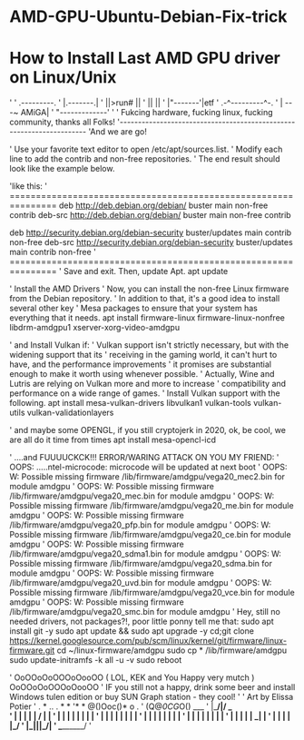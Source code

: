 # AMD-GPU-Ubuntu-Debian-Fix-trick

# How to Install Last AMD GPU driver on Linux/Unix
'
'      .---------.
'      |.-------.|
'      ||>run#  ||
'      ||       ||
'      |"-------'|etf
'    .-^---------^-.
'    | ---~   AMiGA|
'    "-------------'
'
' Fukcing hardware, fucking linux, fucking community, thanks all Folks!
'---------------------------------------------------------------------
'And we are go!

' Use your favorite text editor to open /etc/apt/sources.list. 
' Modify each line to add the contrib and non-free repositories. 
' The end result should look like the example below.

'like this:
' ===============================================================
deb http://deb.debian.org/debian/ buster main non-free contrib
deb-src http://deb.debian.org/debian/ buster main non-free contrib

deb http://security.debian.org/debian-security buster/updates main contrib non-free
deb-src http://security.debian.org/debian-security buster/updates main contrib non-free
' ===============================================================
' Save and exit. Then, update Apt.
apt update

'      Install the AMD Drivers
' Now, you can install the non-free Linux firmware from the Debian repository.
' In addition to that, it's a good idea to install several other key 
' Mesa packages to ensure that your system has everything that it needs.
apt install firmware-linux firmware-linux-nonfree libdrm-amdgpu1 xserver-xorg-video-amdgpu

' and Install Vulkan if:
' Vulkan support isn't strictly necessary, but with the widening support that its 
' receiving in the gaming world, it can't hurt to have, and the performance improvements 
' it promises are substantial enough to make it worth using whenever possible.
' Actually, Wine and Lutris are relying on Vulkan more and more to increase 
' compatibility and performance on a wide range of games. 
' Install Vulkan support with the following.
apt install mesa-vulkan-drivers libvulkan1 vulkan-tools vulkan-utils vulkan-validationlayers

'  and maybe some OPENGL, if you still cryptojerk in 2020, ok, be cool, we are all do it time from times
apt install mesa-opencl-icd

'  ....and FUUUUCKCK!!! ERROR/WARING ATTACK ON YOU MY FRIEND:
' OOPS:    .....ntel-microcode: microcode will be updated at next boot
' OOPS:    W: Possible missing firmware /lib/firmware/amdgpu/vega20_mec2.bin for module amdgpu
' OOPS:    W: Possible missing firmware /lib/firmware/amdgpu/vega20_mec.bin for module amdgpu
' OOPS:    W: Possible missing firmware /lib/firmware/amdgpu/vega20_me.bin for module amdgpu
' OOPS:    W: Possible missing firmware /lib/firmware/amdgpu/vega20_pfp.bin for module amdgpu
' OOPS:    W: Possible missing firmware /lib/firmware/amdgpu/vega20_ce.bin for module amdgpu
' OOPS:    W: Possible missing firmware /lib/firmware/amdgpu/vega20_sdma1.bin for module amdgpu
' OOPS:    W: Possible missing firmware /lib/firmware/amdgpu/vega20_sdma.bin for module amdgpu
' OOPS:    W: Possible missing firmware /lib/firmware/amdgpu/vega20_uvd.bin for module amdgpu
' OOPS:    W: Possible missing firmware /lib/firmware/amdgpu/vega20_vce.bin for module amdgpu
' OOPS:    W: Possible missing firmware /lib/firmware/amdgpu/vega20_smc.bin for module amdgpu
' Hey, still no needed drivers, not packages?!, poor little ponny tell me that:
sudo apt install git -y
sudo apt update && sudo apt upgrade -y
cd;git clone https://kernel.googlesource.com/pub/scm/linux/kernel/git/firmware/linux-firmware.git
cd ~/linux-firmware/amdgpu
sudo cp * /lib/firmware/amdgpu
sudo update-initramfs -k all -u -v
sudo reboot

' OoOOoOoOOOoOooOO ( LOL, KEK and You Happy very mutch ) OoOOoOoOOOoOooOO
' IF you still not a happy, drink some beer and install Windows tulen edition or buy SUN Graph station - they cool!
'
' Art by Elissa Potier
'  .   *   ..  . *  *
'*  * @()Ooc()*   o  .
'    (Q@*0CG*O()  ___
'   |\_________/|/ _ \
'   |  |  |  |  | / | |
'   |  |  |  |  | | | |
'   |  |  |  |  | | | |
'   |  |  |  |  | | | |
'   |  |  |  |  | | | |
'   |  |  |  |  | \_| |
'   |  |  |  |  |\___/
'   |\_|__|__|_/|
'    \_________/
'
